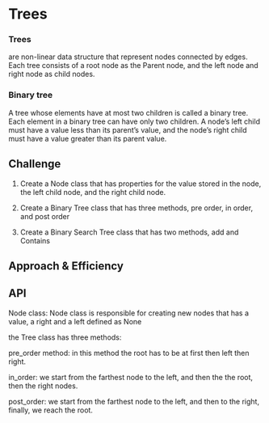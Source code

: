 # Trees
<!-- Short summary or background information -->
### Trees
are non-linear data structure that represent nodes connected by edges.
Each tree consists of a root node as the Parent node,
and the left node and right node as child nodes.

### Binary tree
A tree whose elements have at most two children is called a binary tree.
Each element in a binary tree can have only two children.
A node’s left child must have a value less than its parent’s value, 
and the node’s right child must have a value greater than its parent value.

## Challenge
<!-- Description of the challenge -->

1. Create a Node class that has properties for the value stored in the node, the left child node, and the right child node.

2. Create a Binary Tree class that has three methods, pre order, in order, and post order

3. Create a Binary Search Tree class that has two methods, add and Contains
## Approach & Efficiency
<!-- What approach did you take? Why? What is the Big O space/time for this approach? -->


## API
<!-- Description of each method publicly available in each of your trees -->
Node class:
Node class is responsible for creating new nodes
that has a value, a right and a left defined as None

the Tree class has three methods:

pre_order method: in this method the root has to be  at first then left then right.

in_order: we start from the farthest node to the left, and  then the  the root, then the right nodes.

post_order: we start from the farthest node to the left, and then to the right, finally, we reach the root.